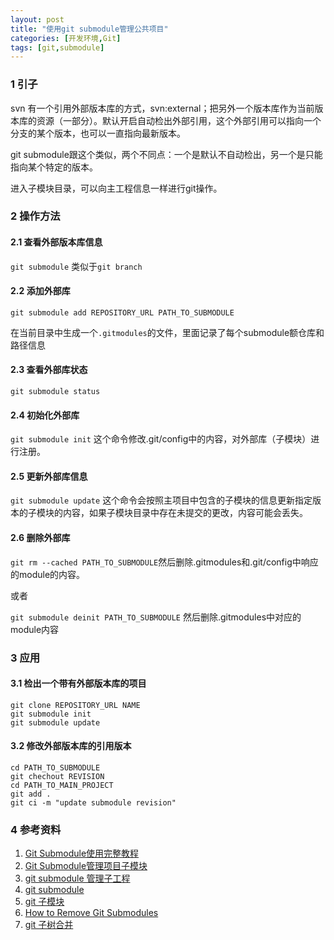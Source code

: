 ```yaml
---
layout: post
title: "使用git submodule管理公共项目"
categories: [开发环境,Git]
tags: [git,submodule]
---
```


### 1 引子

svn 有一个引用外部版本库的方式，svn:external；把另外一个版本库作为当前版本库的资源（一部分）。默认开启自动检出外部引用，这个外部引用可以指向一个分支的某个版本，也可以一直指向最新版本。

git submodule跟这个类似，两个不同点：一个是默认不自动检出，另一个是只能指向某个特定的版本。

进入子模块目录，可以向主工程信息一样进行git操作。

### 2 操作方法

#### 2.1 查看外部版本库信息

`git submodule`  类似于`git branch`

#### 2.2 添加外部库

`git submodule add REPOSITORY_URL PATH_TO_SUBMODULE`

在当前目录中生成一个`.gitmodules`的文件，里面记录了每个submodule额仓库和路径信息

#### 2.3 查看外部库状态

`git submodule status`

#### 2.4 初始化外部库

`git submodule init` 这个命令修改.git/config中的内容，对外部库（子模块）进行注册。

#### 2.5 更新外部库信息

`git submodule update` 这个命令会按照主项目中包含的子模块的信息更新指定版本的子模块的内容，如果子模块目录中存在未提交的更改，内容可能会丢失。

#### 2.6 删除外部库

 `git rm --cached PATH_TO_SUBMODULE`然后删除.gitmodules和.git/config中响应的module的内容。

或者

`git submodule deinit PATH_TO_SUBMODULE` 然后删除.gitmodules中对应的module内容



### 3 应用

#### 3.1 检出一个带有外部版本库的项目

```
git clone REPOSITORY_URL NAME
git submodule init
git submodule update
```

#### 3.2 修改外部版本库的引用版本

```
cd PATH_TO_SUBMODULE
git chechout REVISION
cd PATH_TO_MAIN_PROJECT
git add .
git ci -m "update submodule revision"
```



### 4 参考资料

1. [Git Submodule使用完整教程](http://www.kafeitu.me/git/2012/03/27/git-submodule.html)
2. [Git Submodule管理项目子模块](http://www.cnblogs.com/nicksheng/p/6201711.html)
3. [git submodule 管理子工程](http://blog.csdn.net/u012390519/article/details/51356714)
4. [git submodule](https://www.kernel.org/pub/software/scm/git/docs/git-submodule.html)
5. [git 子模块](https://git-scm.com/book/zh/v1/Git-%E5%B7%A5%E5%85%B7-%E5%AD%90%E6%A8%A1%E5%9D%97)
6. [How to Remove Git Submodules](http://zanshin.net/2013/09/02/how-to-remove-git-submodules/)
7. [git 子树合并](https://git-scm.com/book/zh/v1/Git-%E5%B7%A5%E5%85%B7-%E5%AD%90%E6%A0%91%E5%90%88%E5%B9%B6)